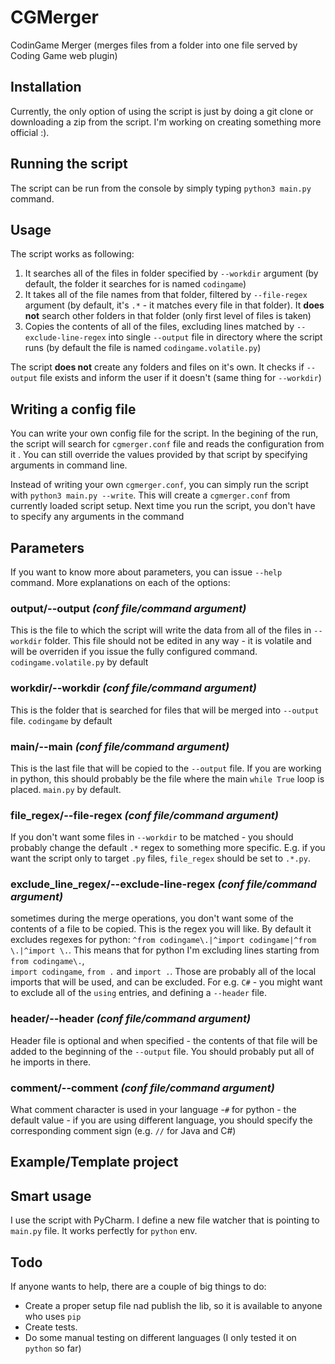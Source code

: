 # CGMerger
CodinGame Merger (merges files from a folder into one file served by Coding Game
 web plugin)

## Installation

Currently, the only option of using the script is just by doing a git clone or
 downloading a zip from the script. I'm working on creating something more official :).

## Running the script

The script can be run from the console by simply typing ``python3 main.py`` command.

## Usage

The script works as following:
1. It searches all of the files in folder specified by ``--workdir`` argument (by
 default, the folder it searches for is named ``codingame``)
2. It takes all of the file names from that folder, filtered by ``--file-regex
`` argument (by default, it's ``.*`` - it matches every file in that folder). It **does
 not** search other folders in that folder (only first level of files is taken)
3. Copies the contents of all of the files, excluding lines matched by 
``--exclude-line-regex`` into single ``--output`` file in directory where the script
 runs (by default the file is named ``codingame.volatile.py``)

The script **does not** create any folders and files on it's own. It checks if
 ``--output`` file exists and inform the user if it doesn't (same thing for ``--workdir``)
 
## Writing a config file

You can write your own config file for the script. In the begining of the run, the
 script will search for ``cgmerger.conf`` file and reads the configuration from it
 . You can still override the values provided by that script by specifying arguments
  in command line.
  
Instead of writing your own ``cgmerger.conf``, you can simply run the script with
 ``python3 main.py --write``. This will create a ``cgmerger.conf`` from currently
  loaded script setup. Next time you run the script, you don't have to specify any
   arguments in the command

## Parameters

If you want to know more about parameters, you can issue ``--help`` command. More
 explanations on each of the options:
 
### output/--output _(conf file/command argument)_

This is the file to which the script will write the data from all of the files in
 ``--workdir`` folder. This file should not be edited in any way - it is volatile and
  will be overriden if you issue the fully configured command. 
  ``codingame.volatile.py`` by default

### workdir/--workdir _(conf file/command argument)_

This is the folder that is searched for files that will be merged into ``--output
`` file. ``codingame`` by default

### main/--main _(conf file/command argument)_

This is the last file that will be copied to the ``--output`` file. If you are
 working in python, this should probably be the file where the main 
 ``while True`` loop is placed. ``main.py`` by default.

### file_regex/--file-regex _(conf file/command argument)_

If you don't want some files in ``--workdir`` to be matched - you should probably
 change the default ``.*`` regex to something more specific. E.g. if you want the
  script only to target ``.py`` files, ``file_regex`` should be set to ``.*.py``.
  
### exclude_line_regex/--exclude-line-regex _(conf file/command argument)_

sometimes during the merge operations, you don't want some of the contents of a file
 to be copied. This is the regex you will like. By default it excludes regexes for
  python: ``^from codingame\.|^import codingame|^from \.|^import \.``. This means
   that for python I'm excluding lines starting from ``from codingame\.``,  
   ``import codingame``, ``from .`` and ``import .``. Those are probably all of the
    local imports that will be used, and can be excluded. For e.g. ``C#`` - you might
     want to exclude all of the ``using`` entries, and defining a ``--header`` file.

### header/--header _(conf file/command argument)_

Header file is optional and when specified - the contents of that file will be added
 to the beginning of the ``--output`` file. You should probably put all of he imports
  in there.
  
### comment/--comment _(conf file/command argument)_

What comment character is used in your language  -``#`` for python - the default
 value - if you are using different language, you should specify the corresponding
  comment sign (e.g. ``//`` for Java and C#)

## Example/Template project

## Smart usage

I use the script with PyCharm. I define a new file watcher that is pointing to 
``main.py`` file. It works perfectly for ``python`` env.

## Todo

If anyone wants to help, there are a couple of big things to do:
- Create a proper setup file nad publish the lib, so it is available to anyone who
 uses ``pip``
- Create tests.
- Do some manual testing on different languages (I only tested it on ``python`` so far)
